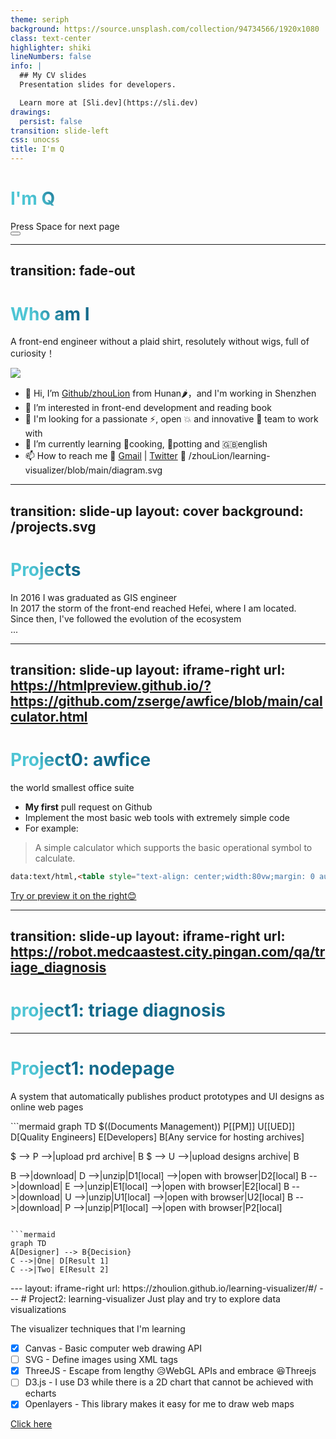 ```yaml
---
theme: seriph
background: https://source.unsplash.com/collection/94734566/1920x1080
class: text-center
highlighter: shiki
lineNumbers: false
info: |
  ## My CV slides
  Presentation slides for developers.

  Learn more at [Sli.dev](https://sli.dev)
drawings:
  persist: false
transition: slide-left
css: unocss
title: I'm Q
---
```


# I'm Q

<div class="pt-12">
  <span @click="$slidev.nav.next" class="px-2 py-1 rounded cursor-pointer" hover="bg-white bg-opacity-10">
    Press Space for next page <carbon:arrow-right class="inline"/>
  </span>
</div>

<div class="abs-br m-6 flex gap-2">
  <button @click="$slidev.nav.openInEditor()" title="Open in Editor" class="text-xl slidev-icon-btn opacity-50 !border-none !hover:text-white">
    <carbon:edit />
  </button>
  <a href="https://github.com/slidevjs/slidev" target="_blank" alt="GitHub"
    class="text-xl slidev-icon-btn opacity-50 !border-none !hover:text-white">
    <carbon-logo-github />
  </a>
</div>

<!--
The last comment block of each slide will be treated as slide notes. It will be visible and editable in Presenter Mode along with the slide. [Read more in the docs](https://sli.dev/guide/syntax.html#notes)
-->

---
transition: fade-out
---

# Who am I
A front-end engineer without a plaid shirt, resolutely without wigs, full of curiosity！

<img 
  src="https://avatars.githubusercontent.com/u/19882767?v=4"
  v-motion
  :initial="{ x: 120, y: 40, rotate: 0, opacity: 0}"
  :enter="{ y: 0, rotate: 360, opacity: 1, transition: { delay: 1666 } }"
/>

- 👋 Hi, I’m [Github/zhouLion](https://github.com/zhouLion) from Hunan🌶️，and I'm working in Shenzhen
- 👀 I’m interested in front-end development and reading book
- 💞️ I'm looking for a passionate ⚡️, open 💥 and innovative 🧠 team to work with
- 🌱 I’m currently learning 🍳cooking, 🌳potting and 🇬🇧english
- 📫 How to reach me 🫱 <a href="mailto:zhouquan147369@gmail.com">Gmail</a> | <a href="https://twitter.com/zhouqua66139304" target="_blank">Twitter</a> 🫲
/zhouLion/learning-visualizer/blob/main/diagram.svg
<!--
You can have `style` tag in markdown to override the style for the current page.
Learn more: https://sli.dev/guide/syntax#embedded-styles
-->

<style>
h1 {
  background-color: #2B90B6;
  background-image: linear-gradient(45deg, #4EC5D4 10%, #146b8c 20%);
  background-size: 100%;
  -webkit-background-clip: text;
  -moz-background-clip: text;
  -webkit-text-fill-color: transparent;
  -moz-text-fill-color: transparent;
}
</style>

---
transition: slide-up
layout: cover
background: /projects.svg
---
# Projects

<div v-click>
  <span>In 2016 I was graduated as GIS engineer </span>
  <br>
  <logos-jquery class="icon"/>
  <logos-bootstrap class="icon"/>
  <logos-openlayers class="icon"/>
  <logos-d3 class="icon"/>
  <logos-require class="icon"/>
</div>

  
<div class="my-2" v-click>
  <span>In 2017 the storm of the front-end reached Hefei, where I am located. </span>
  <br>
  <logos-nodejs class="icon"/>
  <logos-browserify class="icon"/>
  <logos-vue class="icon"/>
  <logos-gulp class="icon"/>
  <logos-express class="icon"/>
  <logos-mongodb class="icon"/>
</div>


<div class="my-2" v-click>
  <span>Since then, I've followed the evolution of the <logos-vue class="text-sm!"/> ecosystem </span>
  
  <br>
  <logos-jest class="icon"/>
  <logos-storybook class="icon"/>
  <logos-eslint class="icon"/>
  <logos-webpack class="icon"/>
  <logos-element class="icon"/>
  <logos-vitejs class="icon"/>
  <logos-nuxt class="icon"/>
  <logos-vitest class="icon"/>
  <logos-vueuse class="icon"/>
  <logos-windi-css class="icon"/>
  <logos-unocss class="icon"/>
  <span class="text-2lg">...</span>
</div>

<style>
.icon {
  @apply text-5xl bg-light-50 m-2 p-2 rounded-1 p-1 relative
}
</style>
<!--
Here is another comment.

得益于大学和第一份工作所学，我是一名 GIS 老手
Thanks to what I learned in college and my first job, I'm a GIS veteran

对项目不挑食，身经百战使我能驾驭 PC端、移动端、小程序的项目开发
I am not a picky eater for projects, and 
my experience in a hundred battles allows me 
to control the project development of PC, mobile, and mini programs
-->

---
transition: slide-up
layout: iframe-right
url: https://htmlpreview.github.io/?https://github.com/zserge/awfice/blob/main/calculator.html
---

# Project0: awfice
the world smallest office suite
- **My first** pull request on Github
- Implement the most basic web tools with extremely simple code
- For example:
> A simple calculator which supports the basic operational symbol to calculate.

```html
data:text/html,<table style="text-align: center;width:80vw;margin: 0 auto;"><tbody><tr><td colspan="4"><textarea></textarea></td></tr></tbody><script>let d=document;let tbl=d.querySelector('tbody');let z=d.querySelector('textarea');let oc=(x)=>z.value+=x;let cl=()=>z.value='';let re=()=>{try{z.value=eval(z.value);}catch(error){cl();}};[[1,2,3,'+'],[4,5,6,'-'],[7,8,9,'*'],['C',0,'=','/']].forEach((a)=>{let r=d.createElement('tr');r.style.lineHeight='64px';tbl.appendChild(r);a.forEach((b)=>{let tb=d.createElement('tb');tb.innerText=b;tb.style.padding='16px';tb.style.border='1px solid';r.appendChild(tb);tb.onclick=b==='='?re:b==='C'?cl:()=>oc(b);})})</script></table>
```

[Try or preview it on the right😊](https://htmlpreview.github.io/?https://github.com/zserge/awfice/blob/main/calculator.html)

---
transition: slide-up
layout: iframe-right
url: https://robot.medcaastest.city.pingan.com/qa/triage_diagnosis
---

# project1: triage diagnosis


---

# Project1: nodepage
A system that automatically publishes product prototypes and UI designs as online web pages

<div class="flex justify-around">
```mermaid
graph TD
$((Documents Management))
P[[PM]]
U[[UED]]
D[Quality Engineers]
E[Developers]
B[Any service for hosting archives]

$ --> P  -->|upload prd archive| B
$ --> U  -->|upload designs archive| B

B -->|download| D -->|unzip|D1[local] -->|open with browser|D2[local]
B -->|download| E -->|unzip|E1[local] -->|open with browser|E2[local]
B -->|download| U -->|unzip|U1[local] -->|open with browser|U2[local]
B -->|download| P -->|unzip|P1[local] -->|open with browser|P2[local]
```

```mermaid
graph TD
A[Designer] --> B{Decision}
C -->|One| D[Result 1]
C -->|Two| E[Result 2]
```
</div>
---
layout: iframe-right
url: https://zhoulion.github.io/learning-visualizer/#/
---
# Project2: learning-visualizer
Just play and try to explore data visualizations

The visualizer techniques that I'm learning
- [x]  Canvas - Basic computer web drawing API
- [ ]  SVG - Define images using XML tags 
- [x]  ThreeJS - Escape from lengthy 😥WebGL APIs and embrace 😆Threejs
- [ ]  D3.js - I use D3 while there is a 2D chart that cannot be achieved with echarts
- [x]  Openlayers - This library makes it easy for me to draw web maps

[Click here](https://www.npmjs.com/package/nodepage)
